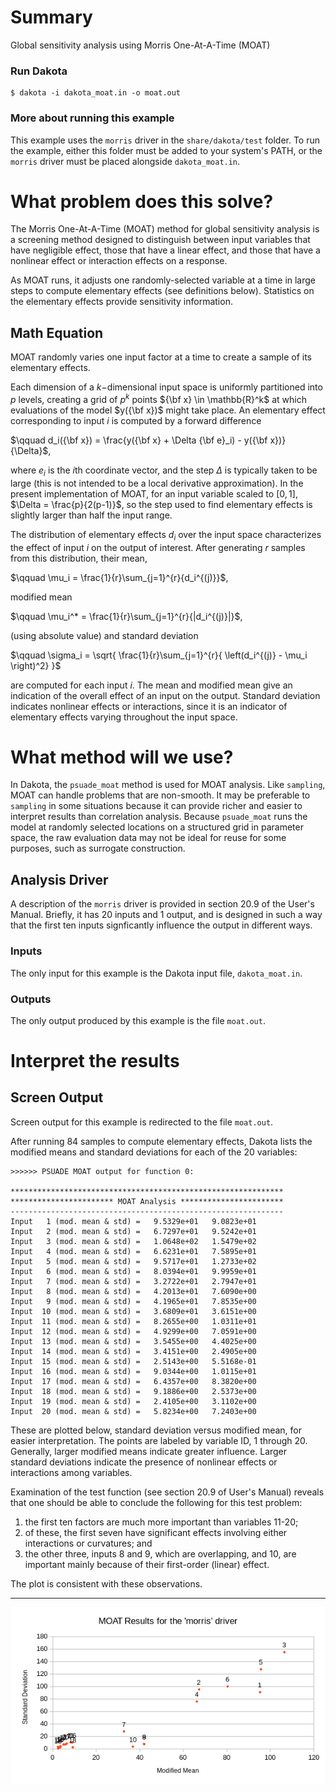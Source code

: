 # Summary
Global sensitivity analysis using Morris One-At-A-Time (MOAT)
 
### Run Dakota
    $ dakota -i dakota_moat.in -o moat.out
 
### More about running this example
This example uses the `morris` driver in the `share/dakota/test` folder.
To run the example, either this folder must be added to your system's PATH,
or the `morris` driver must be placed alongside `dakota_moat.in`.
 
# What problem does this solve?

The Morris One-At-A-Time (MOAT) method for global sensitivity analysis is a
screening method designed to distinguish between input variables that have
negligible effect, those that have a linear effect, and those
that have a nonlinear effect or interaction effects on a response.

As MOAT runs, it adjusts one randomly-selected variable at a time in large
steps to compute elementary effects (see definitions below). Statistics on 
the elementary effects provide sensitivity information.

## Math Equation

MOAT randomly varies one input factor at a time to create a sample of 
its elementary effects.

Each dimension of a $`k-`$dimensional input space is
uniformly partitioned into $`p`$ levels, creating a grid of $`p^k`$ points
$`{\bf x} \in \mathbb{R}^k`$ at which evaluations of the model $`y({\bf
x})`$ might take place. An elementary effect corresponding to input
$`i`$ is computed by a forward difference

$`\qquad d_i({\bf x}) = \frac{y({\bf x} + \Delta {\bf e}_i) - y({\bf x})}{\Delta}`$,

where $`e_i`$ is the $`i`$th coordinate vector, and
the step $`\Delta`$ is typically taken to be large (this is not intended
to be a local derivative approximation). In the present
implementation of MOAT, for an input variable scaled to $`[0,1]`$,
$`\Delta = \frac{p}{2(p-1)}`$, so the step used to find elementary
effects is slightly larger than half the input range.

The distribution of elementary effects $`d_i`$ over the input space
characterizes the effect of input $`i`$ on the output of interest.
After generating $`r`$ samples from this distribution, their mean,

$`\qquad \mu_i = \frac{1}{r}\sum_{j=1}^{r}{d_i^{(j)}}`$,

modified mean

$`\qquad \mu_i^* = \frac{1}{r}\sum_{j=1}^{r}{|d_i^{(j)}|}`$,

(using absolute value) and standard deviation

$`\qquad \sigma_i = \sqrt{ \frac{1}{r}\sum_{j=1}^{r}{ \left(d_i^{(j)} - \mu_i
\right)^2} }`$

are computed for each input $`i`$. The mean and modified mean give an
indication of the overall effect of an input on the output. Standard
deviation indicates nonlinear effects or interactions, since it is an
indicator of elementary effects varying throughout the input space.

# What method will we use?

In Dakota, the `psuade_moat` method is used for MOAT analysis. Like `sampling`,
MOAT can handle problems that are non-smooth. It may be preferable to `sampling`
in some situations because it can provide richer and easier to interpret results than 
correlation analysis. Because `psuade_moat` runs the model at randomly selected locations 
on a structured grid in parameter space, the raw evaluation data may not be ideal 
for reuse for some purposes, such as surrogate construction.

## Analysis Driver

A description of the `morris` driver is provided in section 20.9 of the User's
Manual. Briefly, it has 20 inputs and 1 output, and is designed in such a way that the
first ten inputs signficantly influence the output in different ways.

### Inputs

The only input for this example is the Dakota input file, `dakota_moat.in`.

### Outputs

The only output produced by this example is the file `moat.out`.

# Interpret the results
 
## Screen Output

Screen output for this example is redirected to the file `moat.out`.

After running 84 samples to compute elementary effects, Dakota lists the
modified means and standard deviations for each of the 20 variables:

~~~~
>>>>>> PSUADE MOAT output for function 0:

*************************************************************
*********************** MOAT Analysis ***********************
-------------------------------------------------------------
Input   1 (mod. mean & std) =   9.5329e+01   9.0823e+01 
Input   2 (mod. mean & std) =   6.7297e+01   9.5242e+01 
Input   3 (mod. mean & std) =   1.0648e+02   1.5479e+02 
Input   4 (mod. mean & std) =   6.6231e+01   7.5895e+01 
Input   5 (mod. mean & std) =   9.5717e+01   1.2733e+02 
Input   6 (mod. mean & std) =   8.0394e+01   9.9959e+01 
Input   7 (mod. mean & std) =   3.2722e+01   2.7947e+01 
Input   8 (mod. mean & std) =   4.2013e+01   7.6090e+00 
Input   9 (mod. mean & std) =   4.1965e+01   7.8535e+00 
Input  10 (mod. mean & std) =   3.6809e+01   3.6151e+00 
Input  11 (mod. mean & std) =   8.2655e+00   1.0311e+01 
Input  12 (mod. mean & std) =   4.9299e+00   7.0591e+00 
Input  13 (mod. mean & std) =   3.5455e+00   4.4025e+00 
Input  14 (mod. mean & std) =   3.4151e+00   2.4905e+00 
Input  15 (mod. mean & std) =   2.5143e+00   5.5168e-01 
Input  16 (mod. mean & std) =   9.0344e+00   1.0115e+01 
Input  17 (mod. mean & std) =   6.4357e+00   8.3820e+00 
Input  18 (mod. mean & std) =   9.1886e+00   2.5373e+00 
Input  19 (mod. mean & std) =   2.4105e+00   3.1102e+00 
Input  20 (mod. mean & std) =   5.8234e+00   7.2403e+00 
~~~~

These are plotted below, standard deviation versus modified mean,
for easier interpretation. The points are labeled by variable ID,
1 through 20. Generally, larger modified means indicate greater 
influence. Larger standard deviations indicate the presence of
nonlinear effects or interactions among variables. 

Examination of the test function (see section 20.9 of User's Manual) reveals 
that one should be able to conclude the following for this test problem:

1. the first ten factors are much more important than variables 11-20;
2. of these, the first seven have significant effects involving either interactions 
   or curvatures; and
3. the other three, inputs 8 and 9, which are overlapping, and 10, are important 
   mainly because of their first-order (linear) effect.

The plot is consistent with these observations.

---

![Morris Effects](moatresult.png)
 
 
